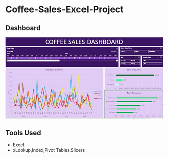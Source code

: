 # Coffee-Sales-Excel-Project
## Dashboard
<p align="center">
<img src="https://github.com/simranwarraich/Coffee-Sales-Excel-Project/blob/main/coffeesales.JPG" >
</p>

## Tools Used
- Excel
- xLookup,Index,Pivot Tables,Slicers



